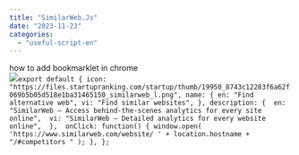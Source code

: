 ```yaml
---
title: "SimilarWeb.Js"
date: "2023-11-23"
categories: 
  - "useful-script-en"
---
```


how to add bookmarklet in chrome  
![](https://camo.githubusercontent.com/5f21e427a7d3ee887313a4f9b1ab033e6462db47ca299bf3f7e2d81a0ce854bd/68747470733a2f2f696d672e7765626e6f74732e636f6d2f323031392f30342f447261672d616e642d44726f702d4c696e6b732d696e2d4368726f6d652e706e67)`export default { icon: "https://files.startupranking.com/startup/thumb/19950_8743c12283f6a62f069b5b05d518e1ba31465150_similarweb_l.png", name: { en: "Find alternative web", vi: "Find similar websites", }, description: {  en: "SimilarWeb – Access behind-the-scenes analytics for every site online",  vi: "SimilarWeb – Detailed analytics for every website online",  },  onClick: function() { window.open( 'https://www.similarweb.com/website/ ' + location.hostname + "/#competitors " ); }, };`
